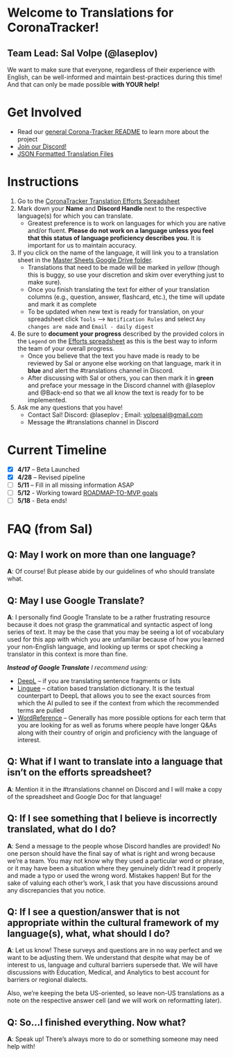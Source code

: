 # Welcome to Translations for CoronaTracker!

## Team Lead: Sal Volpe (@laseplov)

We want to make sure that everyone, regardless of their experience with English, can be well-informed and maintain best-practices during this time! And that can only be made possible __with YOUR help!__

# Get Involved

* Read our [general Corona-Tracker README](https://github.com/COVID-19-electronic-health-system/Corona-tracker) to learn more about the project
* [Join our Discord!](https://discord.gg/pPERUuv)
* [JSON Formatted Translation Files](../client/public/locales)

# Instructions

1. Go to the [CoronaTracker Translation Efforts Spreadsheet](https://docs.google.com/spreadsheets/d/1Deaaybwk8TPDlOnXJkFCQe6CIcrAqWoDA5Gbot3joyY/edit#gid=0)
2. Mark down your **Name** and **Discord Handle** next to the respective language(s) for which you can translate.
    - Greatest preference is to work on languages for which you are native and/or fluent. **Please do not work on a language unless you feel that this status of language proficiency describes you.** It is important for us to maintain accuracy.
3. If you click on the name of the language, it will link you to a translation sheet in the
[Master Sheets Google Drive folder](https://drive.google.com/open?id=12I3IoLc1Li3rtCqhwEoRhLs5FA_6BF7A).
    - Translations that need to be made will be marked in *yellow* (though this is buggy, so use your discretion and skim over everything just to make sure).
    - Once you finish translating the text for either of your translation columns (e.g., question, answer, flashcard, etc.), the time will update and mark it as complete
    - To be updated when new text is ready for translation, on your spreadsheet click `Tools` –> `Notification Rules` and select `Any changes are made` and `Email - daily digest`
4. Be sure to **document your progress** described by the provided colors in the `Legend` on the [Efforts spreadsheet](https://docs.google.com/spreadsheets/d/1Deaaybwk8TPDlOnXJkFCQe6CIcrAqWoDA5Gbot3joyY/edit#gid=0) as this is the best way to inform the team of your overall progress.
    - Once you believe that the text you have made is ready to be reviewed by Sal or anyone else working on that language, mark it in **blue** and alert the #translations channel in Discord.
    - After discussing with Sal or others, you can then mark it in **green** and preface your message in the Discord channel with @laseplov and @Back-end so that we all know the text is ready for to be implemented.
5. Ask me any questions that you have!
    - Contact Sal! Discord: @laseplov ; Email: volpesal@gmail.com
    - Message the #translations channel in Discord

# Current Timeline

- [x] **4/17** – Beta Launched
- [x] **4/28** – Revised pipeline
- [ ] **5/11** – Fill in all missing information ASAP
- [ ] **5/12** - Working toward [ROADMAP-TO-MVP goals](../ROADMAP-TO-MVP.md)
- [ ] **5/18** - Beta ends!

# FAQ (from Sal)

## Q: May I work on more than one language?

**A**: Of course! But please abide by our guidelines of who should translate what.

## Q: May I use Google Translate?

**A**: I personally find Google Translate to be a rather frustrating resource because it does not grasp the grammatical and syntactic aspect of long series of text. It may be the case that you may be seeing a lot of vocabulary used for this app with which you are unfamiliar because of how you learned your non-English language, and looking up terms or spot checking a translator in this context is more than fine.

_**Instead of Google Translate** I recommend using:_

* [DeepL](https://www.deepl.com/en/translator) – if you are translating sentence fragments or lists
* [Linguee](https://www.linguee.com/) – citation based translation dictionary. It is the textual counterpart to DeepL that allows you to see the exact sources from which the AI pulled to see if the context from which the recommended terms are pulled
* [WordReference](https://www.wordreference.com/) – Generally has more possible options for each term that you are looking for as well as forums where people have longer Q&As along with their country of origin and proficiency with the language of interest.

## Q: What if I want to translate into a language that isn’t on the efforts spreadsheet?

**A**: Mention it in the #translations channel on Discord and I will make a copy of the spreadsheet and Google Doc for that language!

## Q: If I see something that I believe is incorrectly translated, what do I do?

**A**: Send a message to the people whose Discord handles are provided! No one person should have the final say of what is right and wrong because we’re a team. You may not know why they used a particular word or phrase, or it may have been a situation where they genuinely didn’t read it properly and made a typo or used the wrong word. Mistakes happen! But for the sake of valuing each other’s work, I ask that you have discussions around any discrepancies that you notice.

## Q: If I see a question/answer that is not appropriate within the cultural framework of my language(s), what, what should I do?

**A**: Let us know! These surveys and questions are in no way perfect and we want to be adjusting them. We understand that despite what may be of interest to us, language and cultural barriers supersede that. We will have discussions with Education, Medical, and Analytics to best account for barriers or regional dialects.

Also, we’re keeping the beta US-oriented, so leave non-US translations as a note on the respective answer cell (and we will work on reformatting later).

## Q: So...I finished everything. Now what?

**A**: Speak up! There’s always more to do or something someone may need help with!

